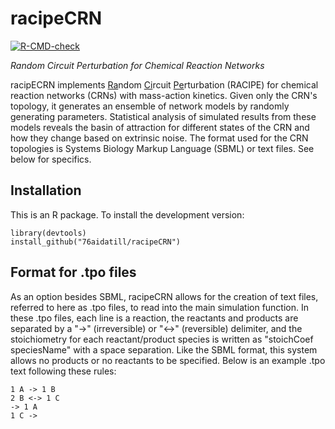 # racipeCRN

[![R-CMD-check](https://github.com/76aidatill/racipeCRN/actions/workflows/R-CMD-check.yaml/badge.svg)](https://github.com/76aidatill/racipeCRN/actions/workflows/R-CMD-check.yaml)

*Random Circuit Perturbation for Chemical Reaction Networks*

racipECRN implements <ins>Ra</ins>ndom <ins>Ci</ins>rcuit <ins>Pe</ins>rturbation (RACIPE) for chemical reaction networks (CRNs) with mass-action kinetics. Given only the CRN's topology, it generates an ensemble of network models by randomly generating parameters. Statistical analysis of simulated results from these models reveals the basin of attraction for different states of the CRN and how they change based on extrinsic noise. The format used for the CRN topologies is Systems Biology Markup Language (SBML) or text files. See below for specifics.

## Installation ##
This is an R package. To install the development version:

```
library(devtools)
install_github("76aidatill/racipeCRN")
```

## Format for .tpo files ##
As an option besides SBML, racipeCRN allows for the creation of text files, referred to here as .tpo files, to read into the main simulation function. In these .tpo files, each line is a reaction, the reactants and products are separated by a "->" (irreversible) or "<->" (reversible) delimiter, and the stoichiometry for each reactant/product species is written as "stoichCoef speciesName" with a space separation. Like the SBML format, this system allows no products or no reactants to be specified. Below is an example .tpo text following these rules:

```
1 A -> 1 B
2 B <-> 1 C
-> 1 A
1 C ->
```
